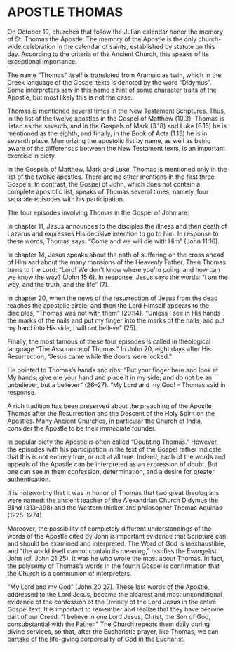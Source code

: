 # APOSTLE THOMAS

On October 19, churches that follow the Julian calendar honor the memory of St. Thomas the Apostle. The memory of the Apostle is the only church-wide celebration in the calendar of saints, established by statute on this day. According to the criteria of the Ancient Church, this speaks of its exceptional importance.

The name “Thomas” itself is translated from Aramaic as twin, which in the Greek language of the Gospel texts is denoted by the word “Didymus”. Some interpreters saw in this name a hint of some character traits of the Apostle, but most likely this is not the case.

Thomas is mentioned several times in the New Testament Scriptures. Thus, in the list of the twelve apostles in the Gospel of Matthew (10.3), Thomas is listed as the seventh, and in the Gospels of Mark (3.18) and Luke (6.15) he is mentioned as the eighth, and finally, in the Book of Acts (1.13) he is in seventh place. Memorizing the apostolic list by name, as well as being aware of the differences between the New Testament texts, is an important exercise in piety.

In the Gospels of Matthew, Mark and Luke, Thomas is mentioned only in the list of the twelve apostles. There are no other mentions in the first three Gospels. In contrast, the Gospel of John, which does not contain a complete apostolic list, speaks of Thomas several times, namely, four separate episodes with his participation.

The four episodes involving Thomas in the Gospel of John are:

In chapter 11, Jesus announces to the disciples the illness and then death of Lazarus and expresses His decisive intention to go to him. In response to these words, Thomas says: “Come and we will die with Him” (John 11:16).

In chapter 14, Jesus speaks about the path of suffering on the cross ahead of Him and about the many mansions of the Heavenly Father. Then Thomas turns to the Lord: “Lord! We don't know where you're going; and how can we know the way? (John 15:6). In response, Jesus says the words: “I am the way, and the truth, and the life” (7).

In chapter 20, when the news of the resurrection of Jesus from the dead reaches the apostolic circle, and then the Lord Himself appears to the disciples, “Thomas was not with them” (20:14). “Unless I see in His hands the marks of the nails and put my finger into the marks of the nails, and put my hand into His side, I will not believe” (25).

Finally, the most famous of these four episodes is called in theological language “The Assurance of Thomas.” In John 20, eight days after His Resurrection, “Jesus came while the doors were locked.”

He pointed to Thomas’s hands and ribs: “Put your finger here and look at My hands; give me your hand and place it in my side; and do not be an unbeliever, but a believer” (26–27). “My Lord and my God! - Thomas said in response.

A rich tradition has been preserved about the preaching of the Apostle Thomas after the Resurrection and the Descent of the Holy Spirit on the Apostles. Many Ancient Churches, in particular the Church of India, consider the Apostle to be their immediate founder.

In popular piety the Apostle is often called “Doubting Thomas.” However, the episodes with his participation in the text of the Gospel rather indicate that this is not entirely true, or not at all true. Indeed, each of the words and appeals of the Apostle can be interpreted as an expression of doubt. But one can see in them confession, determination, and a desire for greater authentication.

It is noteworthy that it was in honor of Thomas that two great theologians were named: the ancient teacher of the Alexandrian Church Didymus the Blind (313–398) and the Western thinker and philosopher Thomas Aquinas (1225–1274).

Moreover, the possibility of completely different understandings of the words of the Apostle cited by John is important evidence that Scripture can and should be examined and interpreted. The Word of God is inexhaustible, and “the world itself cannot contain its meaning,” testifies the Evangelist John (cf. John 21:25). It was he who wrote the most about Thomas. In fact, the polysemy of Thomas’s words in the fourth Gospel is confirmation that the Church is a communion of interpreters.

“My Lord and my God” (John 20:27). These last words of the Apostle, addressed to the Lord Jesus, became the clearest and most unconditional evidence of the confession of the Divinity of the Lord Jesus in the entire Gospel text. It is important to remember and realize that they have become part of our Creed. “I believe in one Lord Jesus, Christ, the Son of God, consubstantial with the Father.” The Church repeats them daily during divine services, so that, after the Eucharistic prayer, like Thomas, we can partake of the life-giving corporeality of God in the Eucharist.
